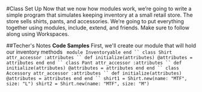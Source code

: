 #Class Set Up
Now that we now how modules work, we’re going to write a simple program that simulates keeping inventory at a small retail store.
The store sells shirts, pants, and accessories.
We’re going to put everything together using modules, include, extend, and friends.
Make sure to follow along using Workspaces.

##Techer's Notes
**Code Samples**
First, we'll create our module that will hold our inventory methods
`
module Inventoryable
end
``
class Shirt
  attr_accessor :attributes
``
  def initialize(attributes)
    @attributes = attributes
  end
end
``
class Pant
  attr_accessor :attributes
``
  def initialize(attributes)
    @attributes = attributes
  end
end
``
class Accessory
  attr_accessor :attributes
``
  def initialize(attributes)
    @attributes = attributes
  end
end
``
shirt1 = Shirt.new(name: "MTF", size: "L")
shirt2 = Shirt.new(name: "MTF", size: "M")`
